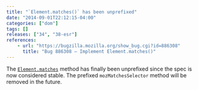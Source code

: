 ```yaml
---
title: "`Element.matches()` has been unprefixed"
date: "2014-09-01T22:12:15-04:00"
categories: ["dom"]
tags: []
releases: ["34", "38-esr"]
references:
    - url: "https://bugzilla.mozilla.org/show_bug.cgi?id=886308"
      title: "Bug 886308 – Implement Element.matches()"
---
```

The [`Element.matches`](https://developer.mozilla.org/docs/Web/API/Element.matches) method has finally been unprefixed since the spec is now considered stable. The prefixed `mozMatchesSelector` method will be removed in the future.
